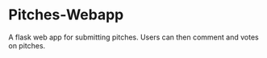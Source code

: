 # Pitches-Webapp
A flask web app for submitting pitches. Users can then comment and votes on pitches.
